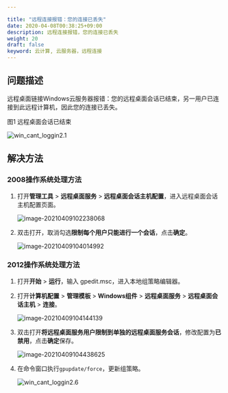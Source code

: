 ```yaml
---

title: "远程连接报错：您的连接已丢失"
date: 2020-04-08T00:38:25+09:00
description: 远程连接报错，您的连接已丢失
weight: 20
draft: false
keyword: 云计算, 云服务器，远程连接
---
```


## 问题描述

远程桌面链接Windows云服务器报错：您的远程桌面会话已结束，另一用户已连接到此远程计算机，因此您的连接已丢失。

图1 远程桌面会话已结束

![win_cant_loggin2.1](../../../_images/win_cant_loggin2.1.png)

## 解决方法

### 2008操作系统处理方法

1. 打开**管理工具** > **远程桌面服务** > **远程桌面会话主机配置**，进入远程桌面会话主机配置页面。

   ![image-20210409102238068](../../../_images/win_cant_loggin2.2.png)

2. 双击打开，取消勾选**限制每个用户只能进行一个会话**，点击**确定**。

   ![image-20210409104014992](../../../_images/win_cant_loggin2.3.png)

### 2012操作系统处理方法

1. 打开**开始** > **运行**，输入 gpedit.msc，进入本地组策略编辑器。

2. 打开**计算机配置** > **管理模板** > **Windows组件** > **远程桌面服务** > **远程桌面会话主机** > **连接**。

   ![image-20210409104144139](../../../_images/win_cant_loggin2.4.png)

3. 双击打开**将远程桌面服务用户限制到单独的远程桌面服务会话**，修改配置为**已禁用**，点击**确定**保存。

   ![image-20210409104438625](../../../_images/win_cant_loggin2.5.png)

4. 在命令窗口执行`gpupdate/force`，更新组策略。

   ![win_cant_loggin2.6](../../../_images/win_cant_loggin2.6.png)